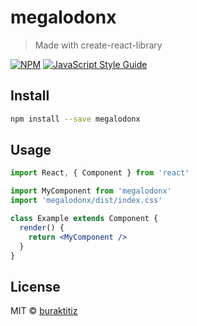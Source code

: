 # megalodonx

> Made with create-react-library

[![NPM](https://img.shields.io/npm/v/megalodonx.svg)](https://www.npmjs.com/package/megalodonx) [![JavaScript Style Guide](https://img.shields.io/badge/code_style-standard-brightgreen.svg)](https://standardjs.com)

## Install

```bash
npm install --save megalodonx
```

## Usage

```jsx
import React, { Component } from 'react'

import MyComponent from 'megalodonx'
import 'megalodonx/dist/index.css'

class Example extends Component {
  render() {
    return <MyComponent />
  }
}
```

## License

MIT © [buraktitiz](https://github.com/buraktitiz)
